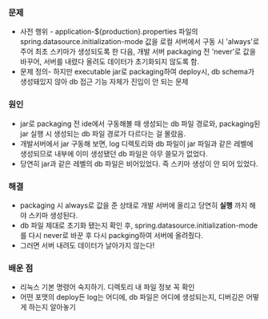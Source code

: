 ### 문제
* 사전 행위 - application-${production}.properties 파일의 spring.datasource.initialization-mode 값을 로컬 서버에서 구동 시 'always'로 주어 최초 스키마가 생성되도록 한 다음, 
개발 서버 packaging 전 'never'로 값을 바꾸어, 서버를 내렸다 올려도 데이터가 초기화되지 않도록 함.
* 문제 정의- 하지만 executable jar로 packaging하여 deploy시, db schema가 생성돼있지 않아 db 접근 기능 자체가 진입이 안 되는 문제

### 원인
- jar로 packaging 전 ide에서 구동해볼 때 생성되는 db 파일 경로와, packaging된 jar 실행 시 생성되는 db 파일 경로가 다르다는 걸 몰랐음.
- 개발서버에서 jar 구동해 보면, log 디렉토리와 db 파일이 jar 파일과 같은 레벨에 생성되므로 내부에 이미 생성됐던 db 파일은 아무 쓸모가 없었다.
- 당연히 jar과 같은 레벨의 db 파일은 비어있었다. 즉 스키마 생성이 안 되어 있었다.

### 해결
- packaging 시 always로 값을 준 상태로 개발 서버에 올리고 당연히 **실행** 까지 해야 스키마 생성된다.
- db 파일 제대로 초기화 됐는지 확인 후, spring.datasource.initialization-mode를 다시 never로 바꾼 후 다시 packging하여 서버에 올려줬다.
- 그러면 서버 내려도 데이터가 날아가지 않는다!

### 배운 점
- 리눅스 기본 명령어 숙지하기. 디렉토리 내 파일 정보 꼭 확인
- 어떤 포맷의 deploy든 log는 어디에, db 파일은 어디에 생성되는지, 디버깅은 어떻게 하는지 알아놓기
